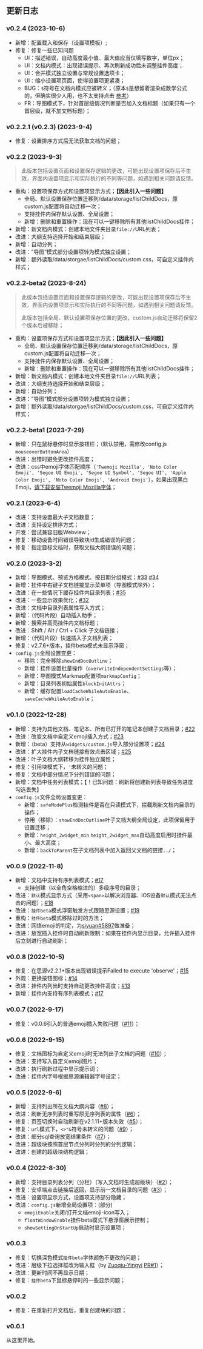 ## 更新日志

### v0.2.4 (2023-10-6)

- 新增：配置载入和保存（设置项模板）;
- 修复：修复一些已知问题
  - UI：描述错误，自动高度最小值、最大值应当仅填写数字，单位px；
  - UI：文档内模式：出现错误提示、再次刷新成功后未调整挂件高度；
  - UI：合并模式独立设置与常规设置选项卡；
  - UI：缩小设置项页面，使得设置项更紧凑；
  - BUG：`$`符号在文档内模式应被转义；（原本`$`是想留着渲染成数学公式的，但确实很少人用，也不太支持点击 [参考](https://ld246.com/article/1695998247916)）
  - FR：导图模式下，针对首层级情况判断是否加入文档标题（如果只有一个首层级，就不加文档标题）；

### v0.2.2.1 (v0.2.3) (2023-9-4)

- 修复：设置排序方式后无法获取文档的问题；

### v0.2.2 (2023-9-3)

> 此版本包括设置页面和设置保存逻辑的更改，可能出现设置项保存后不生效，界面内设置项显示和实际执行的不同等问题，如遇到相关问题请反馈。

- 重构：设置项保存方式和设置项显示方式；**【因此引入一些问题】**
  - 全局、默认设置保存位置迁移到/data/storage/listChildDocs，原custom.js配置将自动迁移一次；
  - 支持挂件内保存默认设置、全局设置；
  - 新增：删除和重置操作：现在可以一键移除所有其他listChildDocs挂件；
- 新增：新文档内模式：创建本地文件夹目录`file://`URL列表；
- 改进：大纲支持选择开始和结束层级；
- 新增：自动分列；
- 改进：”导图“模式部分设置项转为模式独立设置；
- 新增：额外读取/data/storgae/listChildDocs/custom.css，可自定义挂件内样式；

### v0.2.2-beta2 (2023-8-24)

> 此版本包括设置页面和设置保存逻辑的更改，可能出现设置项保存后不生效，界面内设置项显示和实际执行的不同等问题，如遇到相关问题请反馈。
> 
> 此版本包括全局、默认设置项保存位置的更改，custom.js自动迁移将保留2个版本后被移除；

- 重构：设置项保存方式和设置项显示方式；**【因此引入一些问题】**
  - 全局、默认设置保存位置迁移到/data/storage/listChildDocs，原custom.js配置将自动迁移一次；
  - 支持挂件内保存默认设置、全局设置；
  - 新增：删除和重置操作：现在可以一键移除所有其他listChildDocs挂件；
- 新增：新文档内模式：创建本地文件夹目录`file://`URL列表；
- 改进：大纲支持选择开始和结束层级；
- 新增：自动分列；
- 改进：”导图“模式部分设置项转为模式独立设置；
- 新增：额外读取/data/storgae/listChildDocs/custom.css，可自定义挂件内样式；

### v0.2.2-beta1 (2023-7-29)

- 新增：只在鼠标悬停时显示按钮栏；（默认禁用，需修改config.js `mouseoverButtonArea`）
- 改进：出错时避免更改挂件高度；
- 改进：css中emoji字体匹配顺序（`'Twemoji Mozilla', 'Noto Color Emoji', 'Segoe UI Emoji', 'Segoe UI Symbol', 'Segoe UI', 'Apple Color Emoji', 'Noto Color Emoji', 'Android Emoji'`），如果出现黑白Emoji，[请下载安装Twemoji Mozilla字体](https://github.com/mozilla/twemoji-colr/releases)；

### v0.2.1 (2023-6-4)

- 改进：支持设置最大子文档数量；
- 改进：支持设定排序方式；
- 开发：尝试兼容旧版Webview；
- 修复：移动设备时间错误导致块id生成错误的问题；
- 修复：指定目标文档时，获取文档大纲错误的问题；

### v0.2.0 (2023-3-2)

- 新增：导图模式、预览方格模式、按日期分组模式；[#33](https://github.com/OpaqueGlass/listChildDocs/issues/33) [#34](https://github.com/OpaqueGlass/listChildDocs/issues/34)
- 新增：挂件中右键子文档链接显示菜单项（导图模式除外）；
- 改进：在一些情况下缓存挂件内目录列表；[#35](https://github.com/OpaqueGlass/listChildDocs/issues/35)
- 改进：一些显示效果优化；[#32](https://github.com/OpaqueGlass/listChildDocs/issues/32)
- 改进：文档中目录列表属性写入方式；
- 新增：（代码片段）自动插入助手；
- 新增：搜索并高亮挂件内文档标题；
- 改进：Shift / Alt / Ctrl + Click 子文档链接；
- 新增：（代码片段）快速插入子文档列表；
- 修复：v2.7.6+版本，挂件beta模式未显示浮窗；
- `config.js`全局设置变更：
  - 移除：完全移除`showEndDocOutline`；
  - 新增：挂件设置批量操作（`overwriteIndependentSettings`等）；
  - 新增：导图模式Markmap配置项`markmapConfig`；
  - 新增：目录列表初始属性`blockInitAttrs`；
  - 新增：缓存配置`loadCacheWhileAutoEnable`、`saveCacheWhileAutoEnable`；


### v0.1.0 (2022-12-28)

- 新增：支持为其他文档、笔记本、所有已打开的笔记本创建子文档目录；[#22](https://github.com/OpaqueGlass/listChildDocs/issues/22)
- 改进：改变文档中自定义emoji插入方式；[#23](https://github.com/OpaqueGlass/listChildDocs/issues/23)
- 新增：（beta）支持从`widgets/custom.js`导入部分设置项；[#24](https://github.com/OpaqueGlass/listChildDocs/issues/24)
- 改进：扩大挂件内子文档链接有效点击区域；[#25](https://github.com/OpaqueGlass/listChildDocs/issues/25)
- 改进：叶子文档大纲转移为挂件独立属性；
- 修复：引用块模式下，`'`未转义的问题；
- 修复：文档中部分情况下分列错误的问题；
- 新增：文档中任务列表模式；【！已知问题：刷新将创建新列表导致任务进度勾选丢失】
- `config.js`文件全局设置变更：
  - 新增：`safeModePlus`检测挂件是否在只读模式下，拦截刷新文档内目录的操作；
  - 停用（移除）：`showEndDocOutline`叶子文档大纲全局设定，此项保留用于设置迁移；
  - 新增：`height_2widget_min` `height_2widget_max`自动高度启用时挂件最小、最大高度；
  - 新增：`backToParent`在子文档列表中加入返回父文档的链接`../`；

### v0.0.9 (2022-11-8)

- 新增：文档中支持有序列表模式；[#17](https://github.com/OpaqueGlass/listChildDocs/issues/17)
  - 支持创建（以全角空格缩进的）多级序号的目录；
- 改进：`默认`模式显示方式（采用`<span>`以解决浏览器、iOS设备`默认`模式无法点击的问题）；[#18](https://github.com/OpaqueGlass/listChildDocs/issues/18)
- 改进：`挂件beta`模式浮窗触发方式跟随思源设置；[#19](https://github.com/OpaqueGlass/listChildDocs/issues/19)
- 重构：`挂件beta`模式移除过时的方法；
- 改进：网络emoji的判定，为[siyuan#5897](https://github.com/siyuan-note/siyuan/issues/5897)做准备；
- 改进：放宽插入挂件时自动刷新限制：如果在挂件内显示目录，允许插入挂件后立刻进行自动刷新；

### v0.0.8 (2022-10-5)

- 修复：在思源v2.2.1+版本出现错误提示Failed to execute 'observe'；[#15](https://github.com/OpaqueGlass/listChildDocs/issues/15)
- 外观：更换按钮图标；[#14](https://github.com/OpaqueGlass/listChildDocs/issues/14)
- 改进：挂件内列出时支持自动更改挂件高度；[#13](https://github.com/OpaqueGlass/listChildDocs/issues/13)
- 新增：挂件内支持有序列表模式；[#17](https://github.com/OpaqueGlass/listChildDocs/issues/17)

### v0.0.7 (2022-9-17)

- 修复：v0.0.6引入的普通emoji插入失败问题（[#11](https://github.com/OpaqueGlass/listChildDocs/issues/11)）；

### v0.0.6 (2022-9-15)

- 修复：文档图标为自定义emoji时无法列出子文档的问题（[#10](https://github.com/OpaqueGlass/listChildDocs/issues/10)）；
- 改进：支持写入自定义emoji图片；
- 改进：执行刷新过程中显示提示词；
- 改进：挂件内字号根据思源编辑器字号设定；

### v0.0.5 (2022-9-6)

- 新增：支持列出所在文档大纲内容（[#8](https://github.com/OpaqueGlass/listChildDocs/issues/8)）；
- 改进：刷新无序列表时重写原无序列表的属性（[#6](https://github.com/OpaqueGlass/listChildDocs/issues/6)）；
- 修复：页签切换时自动刷新在v2.1.11+版本失效（[#5](https://github.com/OpaqueGlass/listChildDocs/issues/5)）；
- 修复：`url`模式下，`<>"&`符号未转义的问题（[#9](https://github.com/OpaqueGlass/listChildDocs/issues/9)）；
- 改进：部分sql查询放宽结果条件（[#7](https://github.com/OpaqueGlass/listChildDocs/issues/7)）；
- 改进：超级块按照首层节点分列时分列的分列逻辑；
- 改进：创建的超级块结构逻辑；

### v0.0.4 (2022-8-30)

- 新增：支持目录列表分列（分栏）（写入文档时生成超级块）（[#2](https://github.com/OpaqueGlass/listChildDocs/issues/2)）；
- 修复：安卓端点击链接后返回，显示前一文档目录的问题（[#3](https://github.com/OpaqueGlass/listChildDocs/issues/3)）；
- 改进：设置项显示方式，设置项支持部分隐藏；
- 改进：`config.js`新增全局设置项：(部分)
  - `emojiEnable`关闭/打开文档emoji-icon写入；
  - `floatWindowEnable`挂件beta模式下悬浮窗展示控制；
  - `showSettingOnStartUp`启动时显示设置项；

### v0.0.3

- 修复：切换深色模式`挂件beta`字体颜色不更改的问题；
- 改进：层级下拉选择框改为输入框（by [Zuoqiu-Yingyi](https://github.com/Zuoqiu-Yingyi)  [PR#1](https://github.com/OpaqueGlass/listChildDocs/pull/1)）；
- 改进：更新时间不再显示日期；
- 修复：`挂件beta`下鼠标悬停时的一些显示问题；


### v0.0.2

- 修复：在重新打开文档后，重复创建块的问题；

### v0.0.1

从这里开始。
